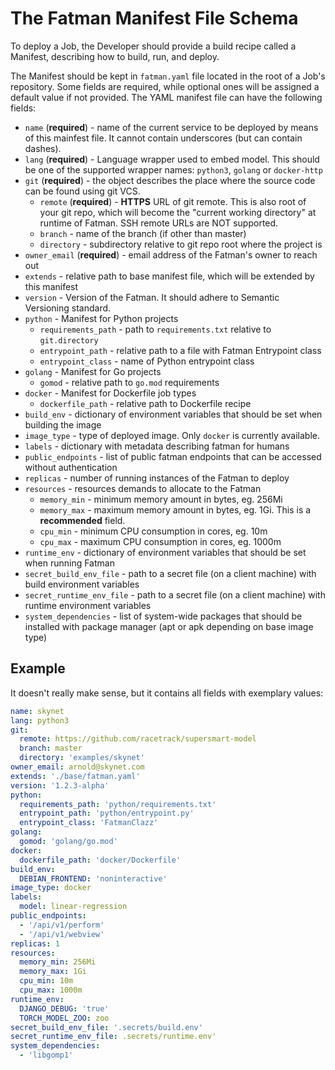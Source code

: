 # The Fatman Manifest File Schema

To deploy a Job, the Developer should provide a build recipe called a Manifest,
describing how to build, run, and deploy.

The Manifest should be kept in `fatman.yaml` file located in the root of a Job's
repository. Some fields are required, while optional ones will be assigned a
default value if not provided. The YAML manifest file can have the following
fields:

- `name` (**required**) - name of the current service to be deployed by means of
  this mainfest file. It cannot contain underscores (but can contain dashes).
- `lang` (**required**) - Language wrapper used to embed model. This should be one
  of the supported wrapper names: `python3`, `golang` or `docker-http`
- `git` (**required**) - the object describes the place where the source code can be
  found using git VCS.
    - `remote` (**required**) - **HTTPS** URL of git remote. This is also root of your
      git repo, which will become the "current working directory" at runtime of Fatman.
      SSH remote URLs are NOT supported.
    - `branch` - name of the branch (if other than master)
    - `directory` - subdirectory relative to git repo root where the project is
- `owner_email` (**required**) - email address of the Fatman's owner to reach out
- `extends` - relative path to base manifest file, which will be extended by this manifest
- `version` - Version of the Fatman. It should adhere to Semantic Versioning standard.
- `python` - Manifest for Python projects
    - `requirements_path` - path to `requirements.txt` relative to `git.directory`
    - `entrypoint_path` - relative path to a file with Fatman Entrypoint class
    - `entrypoint_class` - name of Python entrypoint class
- `golang` - Manifest for Go projects
    - `gomod` - relative path to `go.mod` requirements
- `docker` - Manifest for Dockerfile job types
    - `dockerfile_path` - relative path to Dockerfile recipe
- `build_env` - dictionary of environment variables that should be set when building the image
- `image_type` - type of deployed image. Only `docker` is currently available.
- `labels` - dictionary with metadata describing fatman for humans
- `public_endpoints` - list of public fatman endpoints that can be accessed without authentication
- `replicas` - number of running instances of the Fatman to deploy
- `resources` - resources demands to allocate to the Fatman
    - `memory_min` - minimum memory amount in bytes, eg. 256Mi
    - `memory_max` - maximum memory amount in bytes, eg. 1Gi. This is a **recommended** field.
    - `cpu_min` - minimum CPU consumption in cores, eg. 10m
    - `cpu_max` - maximum CPU consumption in cores, eg. 1000m
- `runtime_env` - dictionary of environment variables that should be set when running Fatman
- `secret_build_env_file` - path to a secret file (on a client machine) with build environment variables
- `secret_runtime_env_file` - path to a secret file (on a client machine) with runtime environment variables
- `system_dependencies` - list of system-wide packages that should be installed with package manager
  (apt or apk depending on base image type)

## Example
It doesn't really make sense, but it contains all fields with exemplary values:
```yaml
name: skynet
lang: python3
git:
  remote: https://github.com/racetrack/supersmart-model
  branch: master
  directory: 'examples/skynet'
owner_email: arnold@skynet.com
extends: './base/fatman.yaml'
version: '1.2.3-alpha'
python:
  requirements_path: 'python/requirements.txt'
  entrypoint_path: 'python/entrypoint.py'
  entrypoint_class: 'FatmanClazz'
golang:
  gomod: 'golang/go.mod'
docker:
  dockerfile_path: 'docker/Dockerfile'
build_env:
  DEBIAN_FRONTEND: 'noninteractive'
image_type: docker
labels:
  model: linear-regression
public_endpoints:
  - '/api/v1/perform'
  - '/api/v1/webview'
replicas: 1
resources:
  memory_min: 256Mi
  memory_max: 1Gi
  cpu_min: 10m
  cpu_max: 1000m
runtime_env:
  DJANGO_DEBUG: 'true'
  TORCH_MODEL_ZOO: zoo
secret_build_env_file: '.secrets/build.env'
secret_runtime_env_file: .secrets/runtime.env'
system_dependencies:
  - 'libgomp1'
```
